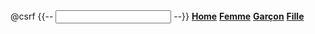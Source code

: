 <!--
Projet final du cours 2021 fait en Laravel. Il s'agit d'une petite boutique en ligne qui permet aux client d'acheter des vêtements . Un systeme de panier a été crée pour les achats. 
Du côté de l'admin, il y a un CRUD  pour l'ajout de categorie, pour les produits et listage des clients permettant ainsi de familiariser avec la communication client serveur .
 -->

<main class="container">
<div class="nav-scroller py-1 mb-1">
    <nav class="nav d-flex justify-content-center">
        <form action="{{ route('list-all') }}" method="GET">
            @csrf
            {{-- <input type="text" name="search" id="search" class="form-control"> --}}
            <a class="p-2 text-muted"
                href="{{ route('create-categorie') }}"><b>Home</b></a>
            <a class="p-2 text-muted" href="#"><b>Femme</b></a>
            <a class="p-2 text-muted" href="#"><b>Garçon</b></a>
            <a class="p-2 text-muted" href="#"><b>Fille</b></a>
        </form>
    </nav>
</div>
</main> 

<div class="col-md-6 offset md-3"> 

<!--Mot de passe Admin: 005635917 -->

<!-- PAYPAL API credentials :
 EMAIL: sb-cbhcx5229250@personal.example.com
Password: zTG5Y>2%
 -->
